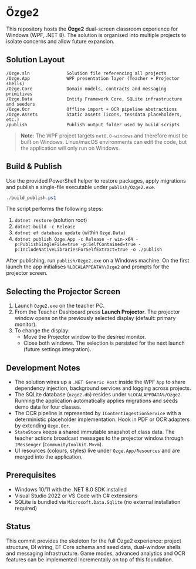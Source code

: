 # Özge2

This repository hosts the **Özge2** dual-screen classroom experience for Windows (WPF, .NET 8). The solution is organised into multiple projects to isolate concerns and allow future expansion.

## Solution Layout

```
/Ozge.sln              Solution file referencing all projects
/Ozge.App              WPF presentation layer (Teacher + Projector shells)
/Ozge.Core             Domain models, contracts and messaging primitives
/Ozge.Data             Entity Framework Core, SQLite infrastructure and seeders
/Ozge.Ocr              Offline import + OCR pipeline abstractions
/Ozge.Assets           Static assets (icons, tessdata placeholders, etc.)
/publish               Publish output folder used by build scripts
```

> **Note**: The WPF project targets `net8.0-windows` and therefore must be built on Windows. Linux/macOS environments can edit the code, but the application will only run on Windows.

## Build & Publish

Use the provided PowerShell helper to restore packages, apply migrations and publish a single-file executable under `publish/Ozge2.exe`.

```powershell
./build_publish.ps1
```

The script performs the following steps:

1. `dotnet restore` (solution root)
2. `dotnet build -c Release`
3. `dotnet ef database update` (within `Ozge.Data`)
4. `dotnet publish Ozge.App -c Release -r win-x64 -p:PublishSingleFile=true -p:SelfContained=true -p:IncludeNativeLibrariesForSelfExtract=true -o ./publish`

After publishing, run `publish/Ozge2.exe` on a Windows machine. On the first launch the app initialises `%LOCALAPPDATA%\Ozge2` and prompts for the projector screen.

## Selecting the Projector Screen

1. Launch `Ozge2.exe` on the teacher PC.
2. From the Teacher Dashboard press **Launch Projector**. The projector window opens on the previously selected display (default: primary monitor).
3. To change the display:
   - Move the Projector window to the desired monitor.
   - Close both windows. The selection is persisted for the next launch (future settings integration).

## Development Notes

- The solution wires up a `.NET Generic Host` inside the WPF `App` to share dependency injection, background services and logging across projects.
- The SQLite database (`ozge2.db`) resides under `%LOCALAPPDATA%/Ozge2`. Running the application automatically applies migrations and seeds demo data for four classes.
- The OCR pipeline is represented by `IContentIngestionService` with a deterministic placeholder implementation. Hook in PDF or OCR adapters by extending `Ozge.Ocr`.
- `StateStore` keeps a shared immutable snapshot of class data. The teacher actions broadcast messages to the projector window through `IMessenger` (`CommunityToolkit.Mvvm`).
- UI resources (colours, styles) live under `Ozge.App/Resources` and are merged into the application.

## Prerequisites

- Windows 10/11 with the .NET 8.0 SDK installed
- Visual Studio 2022 or VS Code with C# extensions
- SQLite is bundled via `Microsoft.Data.Sqlite` (no external installation required)

## Status

This commit provides the skeleton for the full Özge2 experience: project structure, DI wiring, EF Core schema and seed data, dual-window shells and messaging infrastructure. Game modes, advanced analytics and OCR features can be implemented incrementally on top of this foundation.
